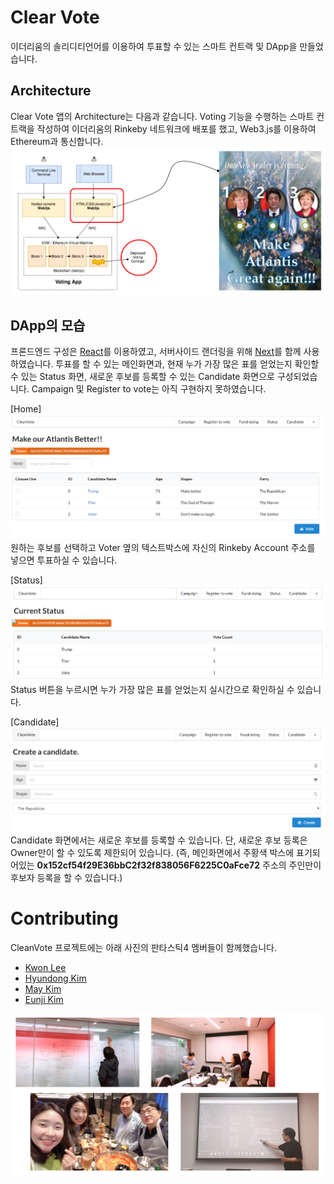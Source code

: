 # Clear Vote
이더리움의 솔리디티언어를 이용하여 투표할 수 있는 스마트 컨트랙 및 DApp을 만들었습니다. 

## Architecture
Clear Vote 앱의 Architecture는 다음과 같습니다. Voting 기능을 수행하는 스마트 컨트랙을 작성하여 이더리움의 Rinkeby 네트워크에 배포를 했고, Web3.js를 이용하여 Ethereum과 통신합니다. 
![001](./images/001.PNG)

## DApp의 모습
프론드엔드 구성은 [React](https://reactjs.org/)를 이용하였고, 서버사이드 랜더링을 위해 [Next](https://nextjs.org/)를 함께 사용하였습니다. 투표를 할 수 있는 메인화면과, 현재 누가 가장 많은 표를 얻었는지 확인할 수 있는 Status 화면, 새로운 후보를 등록할 수 있는 Candidate 화면으로 구성되었습니다. Campaign 및 Register to vote는 아직 구현하지 못하였습니다. 


[Home]
![002](./images/002.PNG)
원하는 후보를 선택하고 Voter 옆의 텍스트박스에 자신의 Rinkeby Account 주소를 넣으면 투표하실 수 있습니다.

[Status] 
![003](./images/003.PNG)
Status 버튼을 누르시면 누가 가장 많은 표를 얻었는지 실시간으로 확인하실 수 있습니다. 

[Candidate]
![004](./images/004.PNG)
Candidate 화면에서는 새로운 후보를 등록할 수 있습니다. 단, 새로운 후보 등록은 Owner만이 할 수 있도록 제한되어 있습니다. (즉, 메인화면에서 주황색 박스에 표기되어있는 **0x152cf54f29E36bbC2f32f838056F6225C0aFce72** 주소의 주인만이 후보자 등록을 할 수 있습니다.)

# Contributing
CleanVote 프로젝트에는 아래 사진의 판타스틱4 멤버들이 함께했습니다. 
* [Kwon Lee](https://github.com/kay2live)
* [Hyundong Kim](https://github.com/hyundonk)
* [May Kim](https://github.com/maykim51)
* [Eunji Kim](https://github.com/angie4u) 

![005](./images/005.PNG)